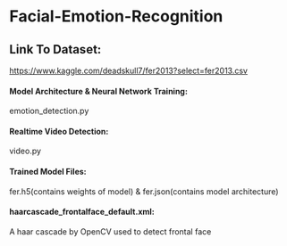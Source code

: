 # Facial-Emotion-Recognition

## Link To Dataset:
https://www.kaggle.com/deadskull7/fer2013?select=fer2013.csv


#### Model Architecture & Neural Network Training:
emotion_detection.py

#### Realtime Video Detection:
video.py

#### Trained Model Files:
fer.h5(contains weights of model) & fer.json(contains model architecture)

#### haarcascade_frontalface_default.xml:
A haar cascade by OpenCV used to detect frontal face

